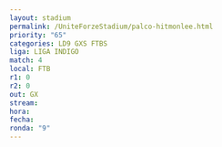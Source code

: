 ```yaml
---
layout: stadium
permalink: /UniteForzeStadium/palco-hitmonlee.html
priority: "65"
categories: LD9 GXS FTBS
liga: LIGA INDIGO
match: 4
local: FTB
r1: 0
r2: 0
out: GX
stream: 
hora: 
fecha: 
ronda: "9"
---
```

